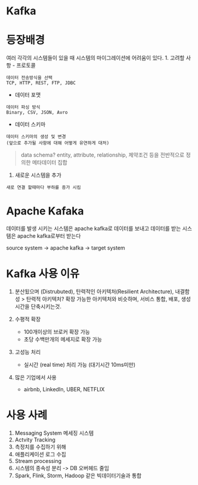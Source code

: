 Kafka
=====

등장배경
========

여러 각각의 시스템들이 있을 때 시스템의 마이그레이션에 어려움이 있다. 1. 고려할 사항 - 프로토콜

```
데이터 전송방식을 선택
TCP, HTTP, REST, FTP, JDBC
```

-	데이터 포맷

```
데이터 파싱 방식
Binary, CSV, JSON, Avro
```

-	데이터 스키마

```
데이터 스키마의 생성 및 변경
(앞으로 추가될 사항에 대해 어떻게 유연하게 대처)
```

> data schema? entity, attribute, relationship, 제약조건 등을 전반적으로 정의한 메타데이터 집합

1.	새로운 시스템을 추가

```
새로 연결 할때마다 부하를 증가 시킴
```

Apache Kafaka
=============

데이터를 발생 시키는 시스템은 apache kafka로 데이터를 보내고 데이터를 받는 시스템은 apache kafka로부터 받는다

source system -> apache kafka -> target system

Kafka 사용 이유
===============

1.	분산됬으며 (Distrubuted), 탄력적인 아키텍처(Resilient Architecture), 내결함성 > 탄력적 아키텍처? 확장 가능한 아키텍처와 비슷하며, 서비스 통합, 배포, 생성 시간을 단축시키는것.

2.	수평적 확장

	-	100개이상의 브로커 확장 가능
	-	초당 수백만개의 메세지로 확장 가능

3.	고성능 처리

	-	실시간 (real time) 처리 가능 (대기시간 10ms미만)

4.	많은 기업에서 사용

	-	airbnb, LinkedIn, UBER, NETFLIX

사용 사례
=========

1.	Messaging System 메세징 시스템
2.	Actvity Tracking
3.	측정치를 수집하기 위해
4.	애플리케이션 로그 수집
5.	Stream processing
6.	시스템의 종속성 분리 -> DB 오버헤드 줄임
7.	Spark, Flink, Storm, Hadoop 같은 빅데이터기술과 통합
